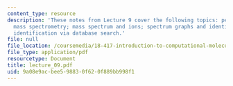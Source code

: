 ```yaml
---
content_type: resource
description: 'These notes from Lecture 9 cover the following topics: peptides and
  mass spectrometry; mass spectrum and ions; spectrum graphs and identification; protein
  identification via database search.'
file: null
file_location: /coursemedia/18-417-introduction-to-computational-molecular-biology-fall-2004/9a08e9acbee598830f620f889bb998f1_lecture_09.pdf
file_type: application/pdf
resourcetype: Document
title: lecture_09.pdf
uid: 9a08e9ac-bee5-9883-0f62-0f889bb998f1
---
```

